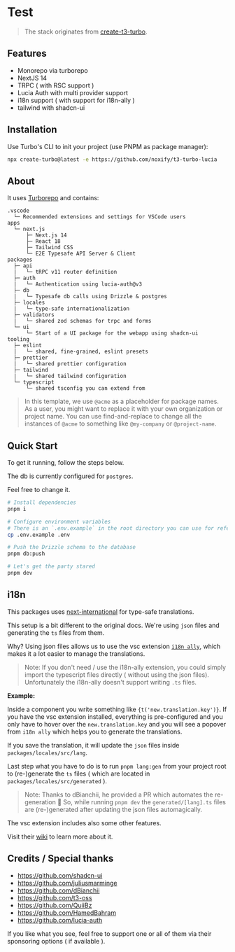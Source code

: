 # Test

> The stack originates from [create-t3-turbo](https://github.com/t3-oss/create-t3-turbo).

## Features

- Monorepo via turborepo
- NextJS 14
- TRPC ( with RSC support )
- Lucia Auth with multi provider support
- i18n support ( with support for i18n-ally )
- tailwind with shadcn-ui

## Installation

Use Turbo's CLI to init your project (use PNPM as package manager):

```bash
npx create-turbo@latest -e https://github.com/noxify/t3-turbo-lucia
```

## About

It uses [Turborepo](https://turborepo.org) and contains:

```text
.vscode
  └─ Recommended extensions and settings for VSCode users
apps
  └─ next.js
      ├─ Next.js 14
      ├─ React 18
      ├─ Tailwind CSS
      └─ E2E Typesafe API Server & Client
packages
  ├─ api
  |   └─ tRPC v11 router definition
  ├─ auth
  |   └─ Authentication using lucia-auth@v3
  ├─ db
  |   └─ Typesafe db calls using Drizzle & postgres
  ├─ locales
  |   └─ type-safe internationalization
  ├─ validators
  |   └─ shared zod schemas for trpc and forms
  └─ ui
      └─ Start of a UI package for the webapp using shadcn-ui
tooling
  ├─ eslint
  |   └─ shared, fine-grained, eslint presets
  ├─ prettier
  |   └─ shared prettier configuration
  ├─ tailwind
  |   └─ shared tailwind configuration
  └─ typescript
      └─ shared tsconfig you can extend from
```

> In this template, we use `@acme` as a placeholder for package names. As a user, you might want to replace it with your own organization or project name. You can use find-and-replace to change all the instances of `@acme` to something like `@my-company` or `@project-name`.

## Quick Start

To get it running, follow the steps below.

The db is currently configured for `postgres`.

Feel free to change it.

```bash
# Install dependencies
pnpm i

# Configure environment variables
# There is an `.env.example` in the root directory you can use for reference
cp .env.example .env

# Push the Drizzle schema to the database
pnpm db:push

# Let's get the party stared
pnpm dev
```

## i18n

This packages uses [next-international](https://github.com/quiiBz/next-international) for type-safe translations.

This setup is a bit different to the original docs.
We're using `json` files and generating the `ts` files from them.

Why? Using json files allows us to use the vsc extension [`i18n ally`](https://github.com/lokalise/i18n-ally), which makes it a lot easier to manage the translations.

> Note: If you don't need / use the i18n-ally extension, you could simply import the typescript files directly ( without using the json files).
> Unfortunately the i18n-ally doesn't support writing `.ts` files.

**Example:**

Inside a component you write something like `{t('new.translation.key')}`. If you have the vsc extension installed, everything is pre-configured and you only have to hover over the `new.translation.key` and you will see a popover from `i18n ally` which helps you to generate the translations.

If you save the translation, it will update the `json` files inside `packages/locales/src/lang`.

Last step what you have to do is to run `pnpm lang:gen` from your project root to (re-)generate the `ts` files ( which are located in `packages/locales/src/generated` ).

> Note: Thanks to dBianchii, he provided a PR which automates the re-generation 🫡
> So, while running `pnpm dev` the `generated/[lang].ts` files are (re-)generated after updating the json files automagically.

The vsc extension includes also some other features.

Visit their [wiki](https://github.com/lokalise/i18n-ally/wiki) to learn more about it.

## Credits / Special thanks

- https://github.com/shadcn-ui
- https://github.com/juliusmarminge
- https://github.com/dBianchii
- https://github.com/t3-oss
- https://github.com/QuiiBz
- https://github.com/HamedBahram
- https://github.com/lucia-auth

If you like what you see, feel free to support one or all of them via their sponsoring options ( if available ).
